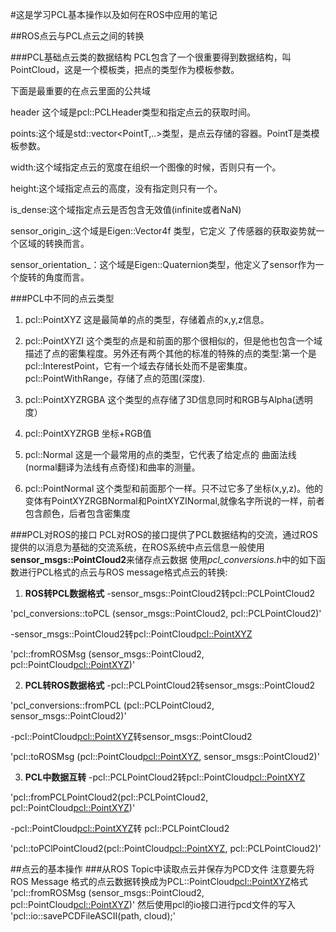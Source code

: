 #这是学习PCL基本操作以及如何在ROS中应用的笔记

##ROS点云与PCL点云之间的转换

###PCL基础点云类的数据结构
PCL包含了一个很重要得到数据结构，叫PointCloud，这是一个模板类，把点的类型作为模板参数。

下面是最重要的在点云里面的公共域

header 这个域是pcl::PCLHeader类型和指定点云的获取时间。

points:这个域是std::vector<PointT,..>类型，是点云存储的容器。PointT是类模板参数。

width:这个域指定点云的宽度在组织一个图像的时候，否则只有一个。

height:这个域指定点云的高度，没有指定则只有一个。

is_dense:这个域指定点云是否包含无效值(infinite或者NaN)

sensor_origin_:这个域是Eigen::Vector4f 类型，它定义 了传感器的获取姿势就一个区域的转换而言。

sensor_orientation_：这个域是Eigen::Quaternion类型，他定义了sensor作为一个旋转的角度而言。

###PCL中不同的点云类型
1. pcl::PointXYZ 这是最简单的点的类型，存储着点的x,y,z信息。

2. pcl::PointXYZI 这个类型的点是和前面的那个很相似的，但是他也包含一个域描述了点的密集程度。另外还有两个其他的标准的特殊的点的类型:第一个是pcl::InterestPoint，它有一个域去存储长处而不是密集度。pcl::PointWithRange，存储了点的范围(深度).

3. pcl::PointXYZRGBA 这个类型的点存储了3D信息同时和RGB与Alpha(透明度）

4. pcl::PointXYZRGB 坐标+RGB值

5. pcl::Normal 这是一个最常用的点的类型，它代表了给定点的 曲面法线(normal翻译为法线有点奇怪)和曲率的测量。

6. pcl::PointNormal 这个类型和前面那个一样。只不过它多了坐标(x,y,z)。他的变体有PointXYZRGBNormal和PointXYZINormal,就像名字所说的一样，前者包含颜色，后者包含密集度

###PCL对ROS的接口
PCL对ROS的接口提供了PCL数据结构的交流，通过ROS提供的以消息为基础的交流系统，在ROS系统中点云信息一般使用**sensor_msgs::PointCloud2**来储存点云数据
使用*pcl_conversions.h*中的如下函数进行PCL格式的点云与ROS message格式点云的转换:
1. **ROS转PCL数据格式**
-sensor_msgs::PointCloud2转pcl::PCLPointCloud2

'pcl_conversions::toPCL (sensor_msgs::PointCloud2, pcl::PCLPointCloud2)'

-sensor_msgs::PointCloud2转pcl::PointCloud<pcl::PointXYZ>

'pcl::fromROSMsg (sensor_msgs::PointCloud2, pcl::PointCloud<pcl::PointXYZ>)'

2. **PCL转ROS数据格式**
-pcl::PCLPointCloud2转sensor_msgs::PointCloud2

'pcl_conversions::fromPCL (pcl::PCLPointCloud2, sensor_msgs::PointCloud2)'

-pcl::PointCloud<pcl::PointXYZ>转sensor_msgs::PointCloud2

'pcl::toROSMsg (pcl::PointCloud<pcl::PointXYZ>, sensor_msgs::PointCloud2)'

3. **PCL中数据互转**
-pcl::PCLPointCloud2转pcl::PointCloud<pcl::PointXYZ>

'pcl::fromPCLPointCloud2(pcl::PCLPointCloud2, pcl::PointCloud<pcl::PointXYZ>)'

-pcl::PointCloud<pcl::PointXYZ>转
pcl::PCLPointCloud2

'pcl::toPClPointCloud2(pcl::PointCloud<pcl::PointXYZ>, pcl::PCLPointCloud2)'


##点云的基本操作
###从ROS Topic中读取点云并保存为PCD文件
注意要先将ROS Message 格式的点云数据转换成为PCL::PointCloud<pcl::PointXYZ>格式
'pcl::fromROSMsg (sensor_msgs::PointCloud2, pcl::PointCloud<pcl::PointXYZ>)'
然后使用pcl的io接口进行pcd文件的写入
'pcl::io::savePCDFileASCII(path, cloud);'

